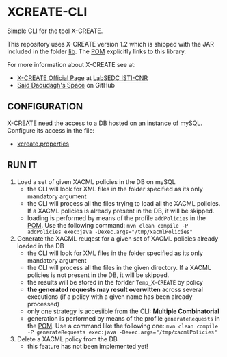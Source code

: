 # XCREATE-CLI
Simple CLI for the tool X-CREATE.

This repository uses X-CREATE version 1.2 which is shipped with the JAR included in the folder [lib](lib).
The [POM](pom.xml) explicitly links to this library.

For more information about X-CREATE see at:
 * [X-CREATE Official Page](http://labsedc.isti.cnr.it/tools/xcreate) at [LabSEDC ISTI-CNR](http://labsedc.isti.cnr.it)
 * [Said Daoudagh's Space](https://github.com/saiddao/X-CREATE) on GitHub

## CONFIGURATION

X-CREATE need the access to a DB hosted on an instance of mySQL. Configure its access in the file:
 * [xcreate.properties](src/main/resources/xcreate.properties)
 
## RUN IT
1. Load a set of given XACML policies in the DB on mySQL
     * the CLI will look for XML files in the folder specified as its only mandatory argument
     * the CLI will process all the files trying to load all the XACML policies. If a XACML policies is already present in the DB, it will be skipped.
     * loading is performed by means of the profile ``addPolicies`` in the [POM](pom.xml). Use the following command: ``mvn clean compile -P addPolicies exec:java -Dexec.args="/tmp/xacmlPolicies"``
1. Generate the XACML reuqest for a given set of XACML policies already loaded in the DB
     * the CLI will look for XML files in the folder specified as its only mandatory argument
     * the CLI will process all the files in the given directory. If a XACML policies is not present in the DB, it will be skipped.
     * the results will be stored in the forlder ``Temp_X-CREATE`` by policy
     * **the generated requests may result overwitten** across several executions (if a policy with a given name has been already processed)
     * only one strategy is accesiible from the CLI: **Multiple Combinatorial**
     * generation is performed by means of the profile ``generateRequests`` in the [POM](pom.xml). Use a command like the following one: ``mvn clean compile -P generateRequests exec:java -Dexec.args="/tmp/xacmlPolicies"``
1. Delete a XACML policy from the DB
     * this feature has not been implemented yet!
        
